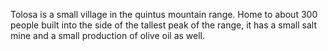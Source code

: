 Tolosa is a small village in the quintus mountain range. Home to about 300 people built into the side of the tallest peak of the range, it has a small salt mine and a small production of olive oil as well.